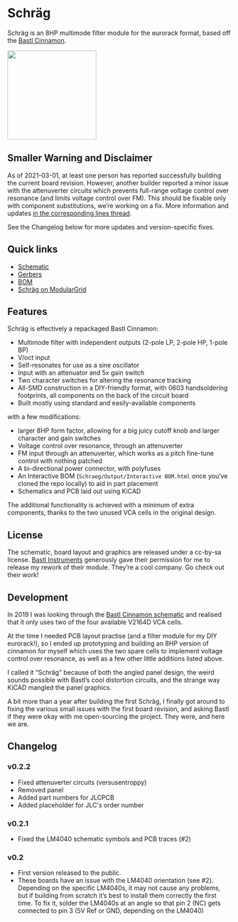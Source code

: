 # Schräg

Schräg is an 8HP multimode filter module for the eurorack format, based off the [Bastl Cinnamon](https://bastl-instruments.com/eurorack/modules/cinnamon).

<img src="img/Schraeg-finished.jpeg" alt="" width="200" />

## Smaller Warning and Disclaimer

As of 2021-03-01, at least one person has reported successfully building the current board revision. However, another builder reported a minor issue with the attenuverter circuits which prevents full-range voltage control over resonance (and limits voltage control over FM). This should be fixable only with component substitutions, we’re working on a fix. More information and updates [in the corresponding lines thread](https://llllllll.co/t/diy-module-release-schrag-bastl-cinnamon-rework/40590).

See the Changelog below for more updates and version-specific fixes.

## Quick links

* [Schematic](Schraeg/Schraeg.pdf)
* [Gerbers](Schraeg/output)
* [BOM](Schraeg/Schraeg%20BOM.csv)
* [Schräg on ModularGrid](https://www.modulargrid.net/e/other-unknown-schraeg)

## Features

Schräg is effectively a repackaged Bastl Cinnamon:

* Multimode filter with independent outputs (2-pole LP, 2-pole HP, 1-pole BP)
* V/oct input
* Self-resonates for use as a sine oscillator
* Input with an attenuator and 5x gain switch
* Two character switches for altering the resonance tracking
* All-SMD construction in a DIY-friendly format, with 0603 handsoldering footprints, all components on the back of the circuit board
* Built mostly using standard and easily-available components

with a few modifications:

* larger 8HP form factor, allowing for a big juicy cutoff knob and larger character and gain switches
* Voltage control over resonance, through an attenuverter
* FM input through an attenuverter, which works as a pitch fine-tune control with nothing patched
* A bi-directional power connector, with polyfuses
* An Interactive BOM (`Schraeg/Output/Interactive BOM.html` once you’ve cloned the repo locally) to aid in part placement
* Schematics and PCB laid out using KiCAD

The additional functionality is achieved with a minimum of extra components, thanks to the two unused VCA cells in the original design.

## License

The schematic, board layout and graphics are released under a cc-by-sa license. [Bastl Instruments](https://bastl-instruments.com/) generously gave their permission for me to release my rework of their module. They’re a cool company. Go check out their work!

## Development

In 2019 I was looking through the [Bastl Cinnamon schematic](https://github.com/bastl-instruments/bastlSchematics/blob/master/CINNAMON_V1.2.pdf) and realised that it only uses two of the four available V2164D VCA cells.

At the time I needed PCB layout practise (and a filter module for my DIY eurorack!), so I ended up prototyping and building an 8HP version of cinnamon for myself which uses the two spare cells to implement voltage control over resonance, as well as a few other little additions listed above.

I called it “Schräg” because of both the angled panel design, the weird sounds possible with Bastl’s cool distortion circuits, and the strange way KiCAD mangled the panel graphics.

A bit more than a year after building the first Schräg, I finally got around to fixing the various small issues with the first board revision, and asking Bastl if they were okay with me open-sourcing the project. They were, and here we are.

## Changelog

### v0.2.2

* Fixed attenuverter circuits (versusentroppy)
* Removed panel
* Added part numbers for JLCPCB
* Added placeholder for JLC's order number

### v0.2.1

* Fixed the LM4040 schematic symbols and PCB traces (#2)

### v0.2

* First version released to the public.
* These boards have an issue with the LM4040 orientation (see #2). Depending on the specific LM4040s, it may not cause any problems, but if building from scratch it’s best to install them correctly the first time. To fix it, solder the LM4040s at an angle so that pin 2 (NC) gets connected to pin 3 (5V Ref or GND, depending on the LM4040)